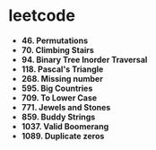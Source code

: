 # leetcode

- **46. Permutations**
- **70. Climbing Stairs**
- **94. Binary Tree Inorder Traversal**
- **118. Pascal's Triangle**
- **268. Missing number**
- **595. Big Countries**
- **709. To Lower Case**
- **771. Jewels and Stones**
- **859. Buddy Strings**
- **1037. Valid Boomerang**
- **1089. Duplicate zeros**
